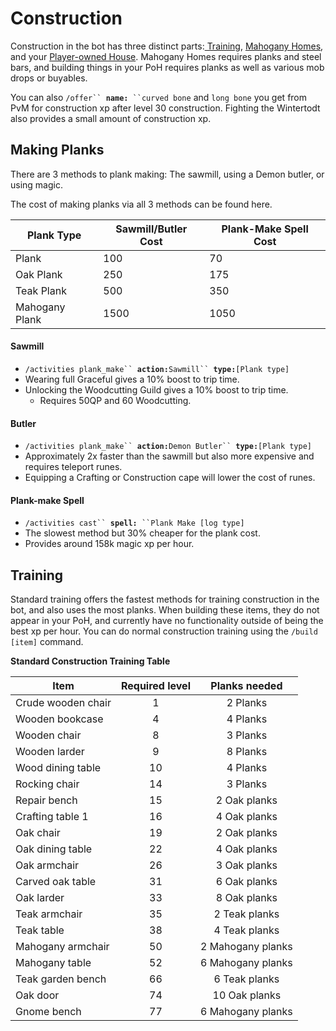 # Construction

Construction in the bot has three distinct parts:[ Training](./#training), [Mahogany Homes](mahogany-homes.md), and your [Player-owned House](mahogany-homes.md). Mahogany Homes requires planks and steel bars, and building things in your PoH requires planks as well as various mob drops or buyables.

You can also `/offer`` `**`name:`**` ``curved bone` and `long bone` you get from PvM for construction xp after level 30 construction. Fighting the Wintertodt also provides a small amount of construction xp.

## Making Planks

There are 3 methods to plank making: The sawmill, using a Demon butler, or using magic.

The cost of making planks via all 3 methods can be found here.

| **Plank Type** | **Sawmill/Butler Cost** | **Plank-Make Spell Cost** |
| -------------- | ----------------------- | ------------------------- |
| Plank          | 100                     | 70                        |
| Oak Plank      | 250                     | 175                       |
| Teak Plank     | 500                     | 350                       |
| Mahogany Plank | 1500                    | 1050                      |

#### Sawmill

* `/activities plank_make`` `**`action:`**`Sawmill`` `**`type:`**`[Plank type]`
* Wearing full Graceful gives a 10% boost to trip time.
* Unlocking the Woodcutting Guild gives a 10% boost to trip time.
  * Requires 50QP and 60 Woodcutting.

#### Butler

* `/activities plank_make`` `**`action:`**`Demon Butler`` `**`type:`**`[Plank type]`
* Approximately 2x faster than the sawmill but also more expensive and requires teleport runes.
* Equipping a Crafting or Construction cape will lower the cost of runes.

#### Plank-make Spell

* `/activities cast`` `**`spell:`**` ``Plank Make [log type]`
* The slowest method but 30% cheaper for the plank cost.
* Provides around 158k magic xp per hour.

## Training

Standard training offers the fastest methods for training construction in the bot, and also uses the most planks. When building these items, they do not appear in your PoH, and currently have no functionality outside of being the best xp per hour. You can do normal construction training using the `/build [item]` command.

**Standard Construction Training Table**

| **Item**           | **Required level** | **Planks needed** |
| ------------------ | :----------------: | :---------------: |
| Crude wooden chair |          1         |      2 Planks     |
| Wooden bookcase    |          4         |      4 Planks     |
| Wooden chair       |          8         |      3 Planks     |
| Wooden larder      |          9         |      8 Planks     |
| Wood dining table  |         10         |      4 Planks     |
| Rocking chair      |         14         |      3 Planks     |
| Repair bench       |         15         |    2 Oak planks   |
| Crafting table 1   |         16         |    4 Oak planks   |
| Oak chair          |         19         |    2 Oak planks   |
| Oak dining table   |         22         |    4 Oak planks   |
| Oak armchair       |         26         |    3 Oak planks   |
| Carved oak table   |         31         |    6 Oak planks   |
| Oak larder         |         33         |    8 Oak planks   |
| Teak armchair      |         35         |   2 Teak planks   |
| Teak table         |         38         |   4 Teak planks   |
| Mahogany armchair  |         50         | 2 Mahogany planks |
| Mahogany table     |         52         | 6 Mahogany planks |
| Teak garden bench  |         66         |   6 Teak planks   |
| Oak door           |         74         |   10 Oak planks   |
| Gnome bench        |         77         | 6 Mahogany planks |
